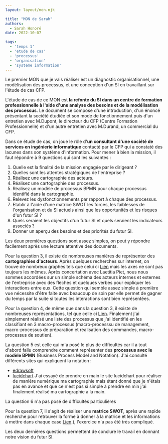 ```yaml
---
layout: layout/mon.njk

title: "MON de Sarah"
authors:
  - Sarah Honoré
date: 2022-10-07

tags:
  - 'temps 1'
  - 'etude de cas'
  - 'processus'
  - 'organisation'
  - 'systeme information'
---
```

<!-- début résumé -->
Le premier MON que je vais réaliser est un diagnostic organisationnel, une modélisation des processus, et une conception d'un SI  en travaillant sur l'étude de cas CFP.

<!-- fin résumé -->

L'étude de cas de ce MON est **la refonte du SI dans un centre de formation professionnelle à l'aide d'une analyse des besoins et de la modélisation des processus**. 
Le document se compose d'une introduction, d'un énoncé présentant la société étudiée et son mode de fonctionnement puis d'un entretien avec M.Dupont, le directeur du CFP (Centre Formation Professionnelle) et d'un autre entretien avec M.Durand, un commercial du CFP. 

Dans ce étude de cas, on joue le rôle d'**un consultant d'une société de services en ingénierie informatique** contacté par le CFP  qui a constaté des lacunes  dans son système d'information.
Pour mener à bien la mission, il faut répondre à 9 questions qui sont les suivantes : 

1. Quelle est la finalité de la mission engagée par le dirigeant ?
2. Quelles sont les attentes stratégiques de l'entreprise ?
3. Réalisez une cartographie des acteurs.
4. Réalisez une cartographie des processus.
5. Réalisez un modèle de processus BPMN pour chaque processus identifié dans la cartographie.
6. Relevez les dysfonctionnements par rapport à chaque des processus. 
7. Etablir à l'aide d'une matrice SWOT les forces, les faiblesses de l'organisation et du SI actuels ainsi que les opportunités et les risques d'un futur SI ?
8. Quels seraient les objectifs d'un futur SI et quels seraient les indicateurs associés ?
9. Donner un aperçu des besoins et des priorités du futur SI. 

Les deux premières questions sont assez simples, on peut y répondre facilement après une lecture attentive des documents. 

Pour la question 3, il existe de nombreuses manières de représenter des **cartographies d'acteurs**. 
Après quelques recherches sur internet, on trouve de nombreux graphes tels que celui ci [Lien](https://www.e-marketing.fr/Thematique/academie-1078/fiche-outils-10154/La-cartographie-des-acteurs-324075.htm) mais les axes ne sont pas toujours les mêmes. Après concertation avec Laetitia Piet, nous nous sommes accordées sur un simple schéma des acteurs internes et externes de l'entreprise avec des flèches et quelques verbes pour expliquer les interactions entre eux. 
Cette question qui semble assez simple à première vue nécessite d'être faite avec beaucoup de soin par elle permet de gagner du temps par la suite si toutes les interactions sont bien représentées. 

Pour la question 4, de même que dans la question 3, il existe de nombreuses représentations, tel que celle ci [Lien](http://www.axess-qualite.fr/cartographie-processus.html). Finalement j'ai simplement réalisé une liste des processus que j'ai identifié en les classifiant en 3 macro-processus (macro-processsu de management, macro-processus de préparation et réalisation des commandes, macro-processus de soutien). 

La question 5 est celle qui m'a posé le plus de difficultés car il a tout d'abord fallu comprendre comment représenter des **processus avec le modèle BPMN** (Business Process Model and Notation). J'ai consulté différents sites qui expliquent la notation : 
- [edrawsoft](https://www.edrawsoft.com/fr/how-to-create-bpmn.html#:~:text=Pour%20cr%C3%A9er%20des%20diagrammes%20BPMN%2C%20les%20objets%20BPMN%20sont%20s%C3%A9lectionn%C3%A9s,les%20formes%20comme%20d'habitude.)
- [lucidchart](https://www.lucidchart.com/pages/fr/explication-des-symboles-bpmn)
J'ai essayé de prendre en main le site lucidchart pour réaliser de manière numérique ma cartographie mais étant donné que je n'étais pas en avance et que ce n'est pas si simple à prendre en min j'ai finalement réalisé ma cartographie à la main. 

La question 6 n'a pas posé de difficultés particulières

Pour la question 7, il s'agit de réaliser une **matrice SWOT**, après une rapide recherche pour retrouver la forme à donner à la matrice et les informations à mettre dans chaque case [Lien](https://www.advaloris.ch/nos-services/planification-strategique/prendre-les-bonnes-decisions-grace-a-la-matrice-swot#:~:text=Ce%20sont%20des%20points%20importants,faiblesses%2C%20opportunit%C3%A9s%20et%20menaces).), l'exercice n'a pas été très compliqué. 

Les deux dernières questions permettent de conclure le travail en donnant notre vision du futur SI. 




